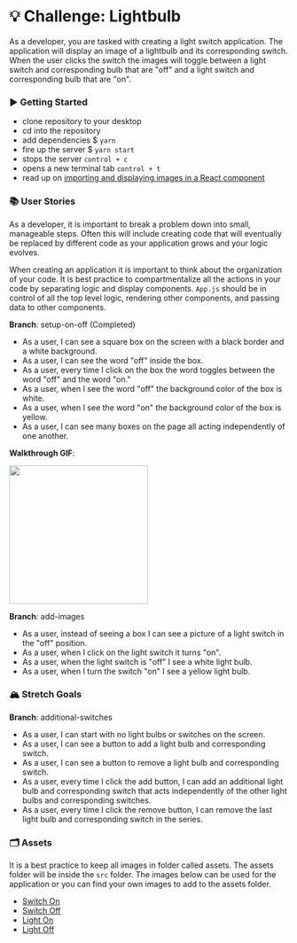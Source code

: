 # 💡 Challenge: Lightbulb

As a developer, you are tasked with creating a light switch application. The application will display an image of a lightbulb and its corresponding switch. When the user clicks the switch the images will toggle between a light switch and corresponding bulb that are "off" and a light switch and corresponding bulb that are "on".

### ▶️ Getting Started

- clone repository to your desktop
- cd into the repository
- add dependencies $ `yarn`
- fire up the server $ `yarn start`
- stops the server `control + c`
- opens a new terminal tab `control + t`
- read up on [importing and displaying images in a React component](https://bobbyhadz.com/blog/react-import-image)

### 📚 User Stories

As a developer, it is important to break a problem down into small, manageable steps. Often this will include creating code that will eventually be replaced by different code as your application grows and your logic evolves.

When creating an application it is important to think about the organization of your code. It is best practice to compartmentalize all the actions in your code by separating logic and display components. `App.js` should be in control of all the top level logic, rendering other components, and passing data to other components.


**Branch**: setup-on-off (Completed)

- As a user, I can see a square box on the screen with a black border and a white background.
- As a user, I can see the word "off" inside the box.
- As a user, every time I click on the box the word toggles between the word "off" and the word "on."
- As a user, when I see the word "off" the background color of the box is white.
- As a user, when I see the word "on" the background color of the box is yellow.
- As a user, I can see many boxes on the page all acting independently of one another.

 **Walkthrough GIF**:
 
 <img src="http://g.recordit.co/dNQI7DseuX.gif" width=250><br>

**Branch**: add-images

- As a user, instead of seeing a box I can see a picture of a light switch in the "off" position.
- As a user, when I click on the light switch it turns "on".
- As a user, when the light switch is "off" I see a white light bulb.
- As a user, when I turn the switch "on" I see a yellow light bulb.

### 🏔 Stretch Goals

**Branch**: additional-switches

- As a user, I can start with no light bulbs or switches on the screen.
- As a user, I can see a button to add a light bulb and corresponding switch.
- As a user, I can see a button to remove a light bulb and corresponding switch.
- As a user, every time I click the add button, I can add an additional light bulb and corresponding switch that acts independently of the other light bulbs and corresponding switches.
- As a user, every time I click the remove button, I can remove the last light bulb and corresponding switch in the series.

### 🗂 Assets

It is a best practice to keep all images in folder called assets. The assets folder will be inside the `src` folder. The images below can be used for the application or you can find your own images to add to the assets folder.

- [Switch On](./assets/switchOn.png)
- [Switch Off](./assets/switchOff.png)
- [Light On](./assets/lightOn.png)
- [Light Off](./assets/lightOff.png)
